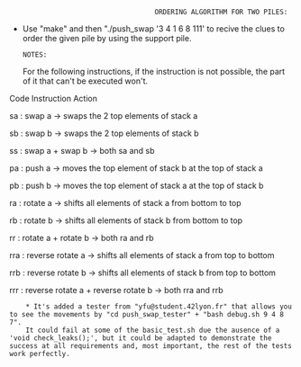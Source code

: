                                         ORDERING ALGORITHM FOR TWO PILES:

- Use "make" and then "./push_swap '3 4 1 6 8 111' to recive the clues to order the given pile by using the support pile.

      NOTES:

  For the following instructions, if the instruction is not possible, the part of it that can't be executed won't.

Code	        Instruction	                        Action

sa	      :      swap a	                ->            swaps the 2 top elements of stack a

sb	      :      swap b	                  ->          swaps the 2 top elements of stack b

ss	      :      swap a + swap b	            ->        both sa and sb

pa	     :       push a	                      ->      moves the top element of stack b at the top of stack a

pb	      :      push b	                      ->      moves the top element of stack a at the top of stack b

ra    	 :       rotate a	                   ->     shifts all elements of stack a from bottom to top

rb	      :      rotate b	                   ->     shifts all elements of stack b from bottom to top

rr	       :     rotate a + rotate b	         ->       both ra and rb

rra	      :      reverse rotate a	           ->     shifts all elements of stack a from top to bottom

rrb	       :     reverse rotate b	           ->     shifts all elements of stack b from top to bottom

rrr	        :    reverse rotate a + reverse rotate b ->	both rra and rrb

        * It's added a tester from "yfu@student.42lyon.fr" that allows you to see the movements by "cd push_swap_tester" + "bash debug.sh 9 4 8 7".
        It could fail at some of the basic_test.sh due the ausence of a 'void check_leaks();', but it could be adapted to demonstrate the success at all requirements and, most important, the rest of the tests work perfectly.
